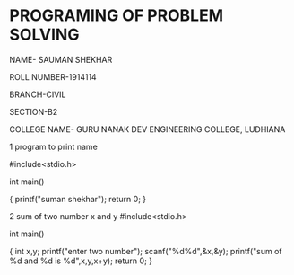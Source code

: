 # PROGRAMING OF PROBLEM SOLVING

NAME- SAUMAN SHEKHAR 

ROLL NUMBER-1914114

BRANCH-CIVIL

SECTION-B2

COLLEGE NAME- GURU NANAK DEV ENGINEERING COLLEGE, LUDHIANA






1 program to print name

#include<stdio.h>

int main()

{
printf("suman shekhar");
return 0;
}


2 sum of two number x and y
#include<stdio.h>

int main()

{
int x,y;
printf("enter two number");
scanf("%d%d",&x,&y);
printf("sum of %d and %d is %d",x,y,x+y);
return 0;
} 
